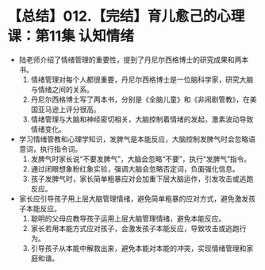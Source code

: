 # 【总结】012.【完结】育儿愈己的心理课：第11集 认知情绪

-   陆老师介绍了情绪管理的重要性，提到了丹尼尔西格博士的研究成果和两本书。
    1.  情绪管理对每个人都很重要，丹尼尔西格博士是一位脑科学家，研究大脑与情绪之间的关系。
    2.  丹尼尔西格博士写了两本书，分别是《全脑儿童》和《非闹剧管教》，在美国亚马逊上评分很高。
    3.  情绪管理与大脑和神经密切相关，大脑控制着情绪的发起，激素波动导致情绪变化。
-   学习情绪管教和心理学知识，发脾气是本能反应，大脑控制发脾气时会忽略语意词，执行指令词。
    1.  发脾气时家长说“不要发脾气”，大脑会忽略“不要”，执行“发脾气”指令。
    2.  通过闭眼想象粉红象实验，强调大脑会忽略否定词，负面强化信息。
    3.  孩子发脾气时，家长简单粗暴应对会加重下层大脑运作，引发攻击或逃跑反应。
-   家长应引导孩子用上层大脑管理情绪，避免简单粗暴的应对方式，避免激发孩子本能反应。
    1.  聪明的父母应教导孩子运用上层大脑管理情绪，避免本能反应。
    2.  家长若用本能方式应对孩子，会激发孩子本能反应，导致攻击或逃跑行为。
    3.  引导孩子从本能中解救出来，避免本能对本能的冲突，实现情绪管理和家庭和谐。